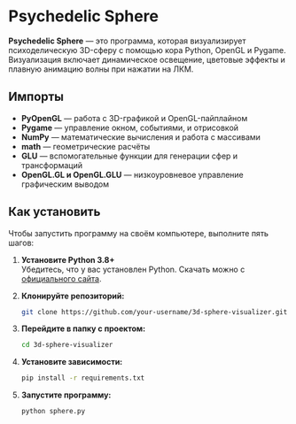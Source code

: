 # Psychedelic Sphere

**Psychedelic Sphere** — это программа, которая визуализирует психоделическую 3D-сферу с помощью кора Python, OpenGL и Pygame. Визуализация включает динамическое освещение, цветовые эффекты и плавную анимацию волны при нажатии на ЛКМ.

## Импорты

- **PyOpenGL** — работа с 3D-графикой и OpenGL-пайплайном
- **Pygame** — управление окном, событиями, и отрисовкой
- **NumPy** — математические вычисления и работа с массивами
- **math** — геометрические расчёты
- **GLU** — вспомогательные функции для генерации сфер и трансформаций
- **OpenGL.GL и OpenGL.GLU** — низкоуровневое управление графическим выводом

## Как установить

Чтобы запустить программу на своём компьютере, выполните пять шагов:

1. **Установите Python 3.8+**  
   Убедитесь, что у вас установлен Python. Скачать можно с [официального сайта](https://www.python.org/downloads/).

2. **Клонируйте репозиторий:**

   ```bash
   git clone https://github.com/your-username/3d-sphere-visualizer.git
   ```

3. **Перейдите в папку с проектом:**

   ```bash
   cd 3d-sphere-visualizer
   ```

4. **Установите зависимости:**

   ```bash
   pip install -r requirements.txt
   ```

5. **Запустите программу:**

   ```bash
   python sphere.py
   ```

